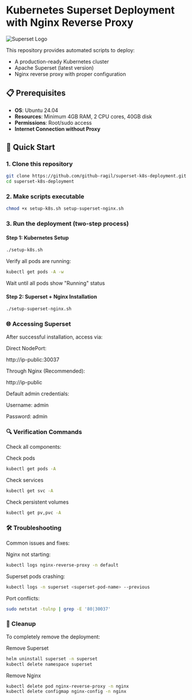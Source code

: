 # Kubernetes Superset Deployment with Nginx Reverse Proxy

![Superset Logo](https://superset.apache.org/img/superset-logo-horiz-apache.svg)

This repository provides automated scripts to deploy:
- A production-ready Kubernetes cluster
- Apache Superset (latest version)
- Nginx reverse proxy with proper configuration

## 📋 Prerequisites

- **OS**: Ubuntu 24.04 
- **Resources**: Minimum 4GB RAM, 2 CPU cores, 40GB disk
- **Permissions**: Root/sudo access
- **Internet Connection without Proxy**

## 🚀 Quick Start

### 1. Clone this repository
```bash
git clone https://github.com/github-ragil/superset-k8s-deployment.git
cd superset-k8s-deployment
```
### 2. Make scripts executable
```bash
chmod +x setup-k8s.sh setup-superset-nginx.sh
```

### 3. Run the deployment (two-step process)
#### Step 1: Kubernetes Setup
```bash
./setup-k8s.sh
```
Verify all pods are running:

```bash
kubectl get pods -A -w
```
Wait until all pods show "Running" status

#### Step 2: Superset + Nginx Installation
```bash
./setup-superset-nginx.sh
```

### 🌐 Accessing Superset
After successful installation, access via:

Direct NodePort:

http://ip-public:30037

Through Nginx (Recommended):

http://ip-public

Default admin credentials:

Username: admin

Password: admin

### 🔍 Verification Commands
Check all components:

Check pods
```bash
kubectl get pods -A
```
Check services
```bash
kubectl get svc -A
```

Check persistent volumes
```bash
kubectl get pv,pvc -A
```

### 🛠️ Troubleshooting
Common issues and fixes:

Nginx not starting:

```bash
kubectl logs nginx-reverse-proxy -n default
```

Superset pods crashing:

```bash
kubectl logs -n superset <superset-pod-name> --previous
```
Port conflicts:

```bash
sudo netstat -tulnp | grep -E '80|30037'
```
### 🧹 Cleanup
To completely remove the deployment:


Remove Superset
```bash
helm uninstall superset -n superset
kubectl delete namespace superset
```

Remove Nginx
```bash
kubectl delete pod nginx-reverse-proxy -n nginx
kubectl delete configmap nginx-config -n nginx
```
